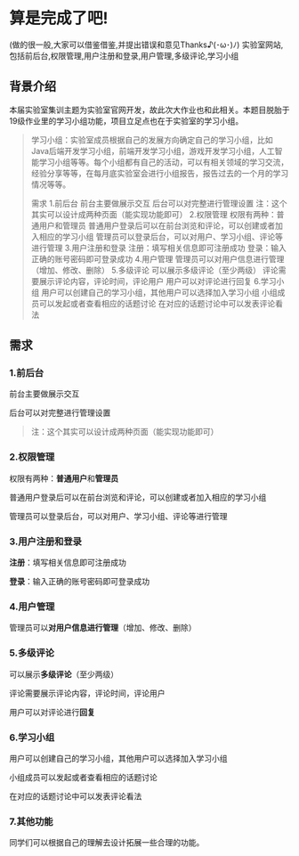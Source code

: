 # 算是完成了吧!
(做的很一般,大家可以借鉴借鉴,并提出错误和意见Thanks♪(･ω･)ﾉ)
实验室网站,包括前后台,权限管理,用户注册和登录,用户管理,多级评论,学习小组
## 背景介绍

本届实验室集训主题为实验室官网开发，故此次大作业也和此相关。本题目脱胎于19级作业里的学习小组功能，项目立足点也在于实验室的学习小组。

> 学习小组：实验室成员根据自己的发展方向确定自己的学习小组，比如Java后端开发学习小组，前端开发学习小组，游戏开发学习小组，人工智能学习小组等等。每个小组都有自己的活动，可以有相关领域的学习交流，经验分享等等，在每月底实验室会进行小组报告，报告过去的一个月的学习情况等等。
>
> 需求
> 1.前后台
> 前台主要做展示交互
> 后台可以对完整进行管理设置
> 注：这个其实可以设计成两种页面（能实现功能即可）
> 2.权限管理
> 权限有两种：普通用户和管理员
> 普通用户登录后可以在前台浏览和评论，可以创建或者加入相应的学习小组
> 管理员可以登录后台，可以对用户、学习小组、评论等进行管理
> 3.用户注册和登录
> 注册：填写相关信息即可注册成功
> 登录：输入正确的账号密码即可登录成功
> 4.用户管理
> 管理员可以对用户信息进行管理（增加、修改、删除）
> 5.多级评论
> 可以展示多级评论（至少两级）
> 评论需要展示评论内容，评论时间，评论用户
> 用户可以对评论进行回复
> 6.学习小组
> 用户可以创建自己的学习小组，其他用户可以选择加入学习小组
> 小组成员可以发起或者查看相应的话题讨论
> 在对应的话题讨论中可以发表评论看法



## 需求

### 1.前后台

前台主要做展示交互

后台可以对完整进行管理设置

> 注：这个其实可以设计成两种页面（能实现功能即可）



### 2.权限管理

权限有两种：**普通用户**和**管理员**

普通用户登录后可以在前台浏览和评论，可以创建或者加入相应的学习小组

管理员可以登录后台，可以对用户、学习小组、评论等进行管理



### 3.用户注册和登录

**注册**：填写相关信息即可注册成功

**登录**：输入正确的账号密码即可登录成功



### 4.用户管理

管理员可以**对用户信息进行管理**（增加、修改、删除）



### 5.多级评论

可以展示**多级评论**（至少两级）

评论需要展示评论内容，评论时间，评论用户

用户可以对评论进行**回复**



### 6.学习小组

用户可以创建自己的学习小组，其他用户可以选择加入学习小组

小组成员可以发起或者查看相应的话题讨论

在对应的话题讨论中可以发表评论看法



### 7.其他功能

同学们可以根据自己的理解去设计拓展一些合理的功能。
